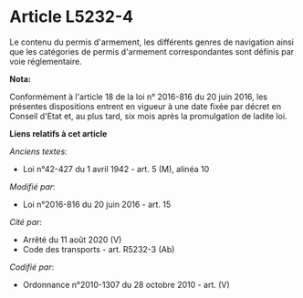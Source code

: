 # Article L5232-4

Le contenu du permis d'armement, les différents genres de navigation ainsi que les catégories de permis d'armement
correspondantes sont définis par voie réglementaire.

**Nota:**

Conformément à l'article 18 de la loi n° 2016-816 du 20 juin 2016, les présentes dispositions entrent en vigueur à une date
fixée par décret en Conseil d'Etat et, au plus tard, six mois après la promulgation de ladite loi.

**Liens relatifs à cet article**

_Anciens textes_:

  - Loi n°42-427 du 1 avril 1942 - art. 5 (M), alinéa 10

_Modifié par_:

  - Loi n°2016-816 du 20 juin 2016 - art. 15

_Cité par_:

  - Arrêté du 11 août 2020 (V)
  - Code des transports - art. R5232-3 (Ab)

_Codifié par_:

  - Ordonnance n°2010-1307 du 28 octobre 2010 - art. (V)
